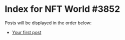 # Index for NFT World #3852
Posts will be displayed in the order below:

- [Your first post](./001-first.md)

